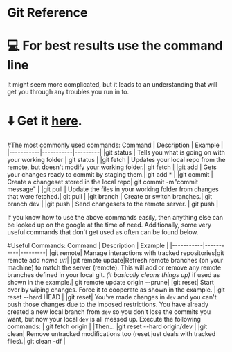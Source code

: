 # Git Reference

# :computer: For best results use the command line
It might seem more complicated, but it leads to an understanding that will get you through any troubles you run in to.

# :arrow_down: Get it [here](https://git-scm.com/download/win).

#The most commonly used commands:
 Command | Description | Example |
|-----------|-----------|---------|
|git status | Tells you what is going on with your working folder | git status |
|git fetch  |     Updates your local repo from the remote, but doesn't modify your working folder.| git fetch |
|git add    |     Gets your changes ready to commit by staging them.| git add * |
|git commit |     Create a changeset stored in the local repo| git commit -m"commit message" |
|git pull   |     Update the files in your working folder from changes that were fetched.| git pull |
|git branch |   Create or switch branches.| git branch dev |
|git push   |    Send changesets to the remote server. | git push |

If you know how to use the above commands easily, then anything else can be looked up on the google at the time of need.  Additionally, some very useful commands that don't get used as often can be found below.

#Useful Commands:
 Command | Description | Example |
|-----------|-----------|---------|
|git remote| Manage interactions with tracked repositories|git remote add _name url_|
|git remote update|Refresh remote branches (on your machine) to match the server (remote). This will add or remove any remote branches defined in your local git. *(it basically cleans things up)* if used as shown in the example.| git remote update origin --prune|
|git reset|    Start over by wiping changes. Force it to cooperate as shown in the example. | git reset --hard HEAD |
|git reset|    You've made changes in `dev` and you can't push those changes due to the imposed restrictions.  You have already created a new local branch from `dev` so you don't lose the commits you want, but now your local `dev` is all messed up.  Execute the following commands:  | git fetch origin
| |Then... |git reset --hard origin/dev |
|git clean|    Remove untracked modifications too (reset just deals with tracked files).| git clean -df |
